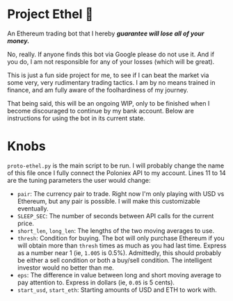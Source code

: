 # Project Ethel :older_woman:
An Ethereum trading bot that I hereby **_guarantee will lose all of your money._**

No, really.  If anyone finds this bot via Google please do not use it.  And if you do, I am not responsible for any of your losses (which will be great).

This is just a fun side project for me, to see if I can beat the market via some very, very rudimentary trading tactics.  I am by no means trained in finance, and am fully aware of the foolhardiness of my journey.

That being said, this will be an ongoing WIP, only to be finished when I become discouraged to continue by my bank account.  Below are instructions for using the bot in its current state.

# Knobs
`proto-ethel.py` is the main script to be run.  I will probably change the name of this file once I fully connect the Poloniex API to my account.  Lines 11 to 14 are the tuning parameters the user would change:

* `pair`: The currency pair to trade.  Right now I'm only playing with USD vs Ethereum, but any pair is possible.  I will make this customizable eventually.
* `SLEEP_SEC`: The number of seconds between API calls for the current price.
* `short_len`, `long_len`: The lengths of the two moving averages to use.
* `thresh`: Condition for buying.  The bot will only purchase Ethereum if you will obtain more than `thresh` times as much as you had last time.  Express as a number near 1 (ie, `1.005` is 0.5%).  Admittedly, this should probably be either a sell condition or both a buy/sell condition.  The intelligent investor would no better than me.
* `eps`: The difference in value between long and short moving average to pay attention to.  Express in dollars (ie, `0.05` is 5 cents).
* `start_usd`, `start_eth`: Starting amounts of USD and ETH to work with.
